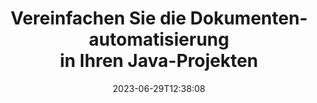 ---
############################# Static ##########################
layout: "landing"
date: 2023-06-29T12:38:08
draft: false

lang: de
product: "Total"
product_tag: "total"
platform: "Java"
platform_tag: "java"

############################# Drop-down ############################
supported_platforms:
  items:
    # supported_platforms loop
    - title: ".NET"
      tag: "net"
    # supported_platforms loop
    - title: "Java"
      tag: "java"
      
############################# Head ############################
head_title: "All-in-one-Dokumentautomatisierungssuite für Java-Anwendungen"
head_description: "GroupDocs.Total für Java ist eine umfassende Dokumentautomatisierungsbibliothek, die auf Java-Entwickler zugeschnitten ist und eine breite Palette an Funktionen für die Verarbeitung verschiedener Dokumentformate wie PDF, Word, Excel, Bild, HTML, Diagramm und mehr bietet."

############################# Header ############################
title: "Vereinfachen Sie die Dokumentenautomatisierung<br>in Ihren Java-Projekten"
description: "Erweitern Sie die Funktionen zur Dokumentenautomatisierung: Konvertieren, Anzeigen, Vergleichen, Bearbeiten und Signieren von über 200 Dateiformaten mühelos."
words:
  for: "for"

actions:
  main: "Kostenloser Maven-Download"
  main_link: "https://releases.groupdocs.com/java/repo/com/groupdocs/groupdocs-total/"
  alt: "Lizenzierung"
  alt_link: "https://purchase.groupdocs.com/pricing/total/java"
  title: "Bereit anzufangen?"
  description: "Testen Sie die Funktionen von GroupDocs.Total kostenlos oder fordern Sie eine Lizenz an"

release:
  title: "Version {0} veröffentlicht"
  notes: "Schau was neu ist"
  downloads: "Downloads"
  link: "https://releases.groupdocs.com/total/java/release-notes/latest/"

code:
  title: "Word-Dateien in Java zusammenführen und anzeigen"
  more: "Mehr Beispiele"
  more_link: "https://github.com/groupdocs-total/GroupDocs.Total-for-Java"
  install: |
    <dependencies>
      <dependency>
        <groupId>com.groupdocs</groupId>
        <artifactId>groupdocs-total</artifactId>
        <version>{0}</version>
      </dependency>
    </dependencies>

    <repositories>
      <repository>
        <id>repository.groupdocs.com</id>
        <name>GroupDocs Repository</name>
        <url>https://repository.groupdocs.com/repo/</url>
      </repository>
    </repositories>
  content: |
    ```java {style=abap}
    // Laden Sie die DOCX-Quelldatei 
    Merger merger = new Merger("sample1.docx");
    
    // Fügen Sie eine weitere DOCX-Datei zum Zusammenführen hinzu
    merger.join("sample2.docx");

    // DOCX-Dateien zusammenführen und Ergebnis speichern
    merger.save("merged.docx");
    
    // Laden Sie die zusammengeführte DOCX-Datei in den Viewer
    try (Viewer viewer = new Viewer("merged.docx"))
    {
      // Legen Sie Ausgabe-HTML-Optionen fest, eine Datei pro Seite
      HtmlViewOptions viewOptions =   
      HtmlViewOptions.forEmbeddedResources("page{0}.html");
          
      // Rendern Sie DOCX mit eingebetteten Ressourcen in HTML        
      viewer.view(viewOptions);
    }
    ```

############################# Overview ############################
overview:
  enable: true
  title: "GroupDocs.Total auf einen Blick"
  description: "Automatisieren Sie Dateiansicht, Konvertierung, Bearbeitung, Vergleich, Suche, Wasserzeichen und andere Arbeitsabläufe in Java-Anwendungen"
  features:
    # feature loop
    - title: "Kombinieren Sie die Leistungsfähigkeit mehrerer GroupDocs-Produkte zu einer einzigen, umfassenden Lösung"
      content: | 
        Sie können Funktionen verschiedener GroupDocs-Produkte nutzen, um einen maßgeschneiderten Ansatz zu erstellen, der Ihren spezifischen Anforderungen entspricht.
        <br><br>
        Sie können beispielsweise eine Word-Datei in eine PDF-Datei konvertieren und anschließend eine digitale Signatur hinzufügen. Oder füllen Sie eine Dokumentvorlage mit Daten aus einer Datenbank oder extrahieren Sie Text aus einem Bild und übersetzen Sie ihn dann in eine andere Sprache.
        <br><br>
        Die Möglichkeiten sind endlos!
          
    # feature loop
    - title: "Beherrschen Sie die Vielfalt der Dateiformate"
      content: "GroupDocs.Total für Java ermöglicht die Kompatibilität mit über 200 Dateiformaten und ermöglicht Ihnen die Verarbeitung von Dokumenten aller gängigen Typen. Von Office-Formaten wie Word und Excel bis hin zu Bildern, Code und verschlüsselten Dateien sind Sie bei uns genau richtig."

    # feature loop
    - title: "Plattformübergreifende Unterstützung"
      content: "Befreien Sie sich von Plattformbeschränkungen. GroupDocs.Total bietet plattformübergreifende Kompatibilität und ermöglicht es Ihnen, Benutzern auf jedem System, auf dem Java installiert werden kann, optimale Leistung und Lösungsverfügbarkeit zu bieten."

############################# Platforms ############################
platforms:
  enable: true
  title: "Plattformunabhängigkeit"
  description: "GroupDocs.Total für Java unterstützt die folgenden Betriebssysteme, Frameworks und Paketmanager"
  items:
    # platform loop
    - title: "Amazon"
      image: "amazon"
    # platform loop
    - title: "Docker"
      image: "docker"
    # platform loop
    - title: "Azure"
      image: "azure"
    # platform loop
    - title: "Eclipse"
      image: "eclipse"
    # platform loop
    - title: "IntelliJ"
      image: "intellij"
    # platform loop
    - title: "Windows"
      image: "windows"
    # platform loop
    - title: "Linux"
      image: "linux"
    # platform loop
    - title: "Maven"
      image: "maven"


############################# File formats ############################
formats:
  enable: true
  title: "Unterstützte Dateiformate"
  description: |
    GroupDocs.Total für Java unterstützt Vorgänge mit den folgenden [Dateiformaten](https://docs.groupdocs.com/total/java/supported-document-formats/).
  groups:
    # group loop
    - color: "green"
      content: |
        ### Microsoft Office, OpenDocument und Textformate
        * **Word:** DOC, DOCX, DOCM, DOT, DOTX, DOTM, RTF, TXT
        * **Excel:** XLS, XLSX, XLSM, XLSB, XLTM, XLT, XLTM, XLTX
        * **PowerPoint:** PPT, PPTX, PPS, PPSX, PPSM, POT, POTM, POTX, PPTM        
        * **Project:** MPP, MPT, MPX
        * **Outlook:** MSG, EML, EMLX, PST, OST
        * **OneNote:** ONE
        * **OpenDocument:** ODT, OTT, ODS, ODP, OTP, OTS, ODG
        * **Fixed Page Layout:** PDF, TEX, XPS, OXPS
        * **e-Books:** EPUB, MOBI, DjVu
        * **Delimiter-Separated Values:** CSV, TSV
    # group loop
    - color: "blue"
      content: |
        ### Bilder, Grafiken und Diagramme
        * **Rasterbilder:** BMP, GIF, JPG, PNG, TIFF, WebP, DNG, DIB, Jpeg2000 family
        * **Windows Icon:** ICO
        * **Scalable Vector Graphics:** SVG, CDR, CMX, IGS, SVGZ        
        * **Adobe Photoshop:** PSD, PSB        
        * **Stereo Lithography (3D Printing):** STL        
        * **Medical Imaging:** DICOM
        * **Plotter Documents:** PLT, HPG
        * **Autodesk Design Web Formats:** DWF, DWG
        * **AutoCAD Drawing:** DWT, IFC, STL, CF2        
      # group loop
    - color: "red"
      content: |
        ### Andere        
        * **Netz:** HTML, MHT, MHTML, XML
        * **Metafile:** WMF, EMF, CGM, EMZ, WMZ
        * **Visio:** VSD, VDX, VSS, VSSX, VSX, VST, VSTX, VTX, VSDX, VDW, VSTM, VSSM, VSDM
        * **Project:** MPP, MPT, MPX
        * **PostScript:** PS, EPS
        * **Archiv:** ZIP, TAR, BZ2, GZ, RAR, RAR5
        * **Andere:** VCF, VCARD, NUMBERS, NSF, OBJ
        * **C/C++/C# Files:** C, CC, C# , CPP, CXX, CS, H, HH, M, MM
        * **Java/JavaScript Files:** JAVA, JS, JSON, PROPERTIES

############################# Features ############################
features:
  enable: true
  title: "GroupDocs.Total-Funktionen"
  description: "Umfassende Verwaltung, Darstellung und Konvertierung von PDFs und Office-Dokumenten"

  items:
    # feature loop
    - icon: "viewer"
      title: "Umfangreiche Dateiansicht"
      content: "Umfassende Dokumentenanzeige für über 180 Formate, einschließlich HTML, Bilder und PDF."

    # feature loop
    - icon: "conversion"
      title: "Formatkonvertierung"
      content: "Nahtlose Konvertierung zwischen verschiedenen Dokumentformaten ohne externe Tools."

    # feature loop
    - icon: "annotation"
      title: "Interaktive Anmerkung"
      content: "Erweiterte Anmerkungsfunktionen für Text- und Bildelemente in Dokumenten."

    # feature loop
    - icon: "comparison"
      title: "Inhaltsvergleich"
      content: "Präziser Dokumentenvergleich, der Unterschiede in Inhalt und Stil hervorhebt."

    # feature loop
    - icon: "signature"
      title: "Signature-Flexibilität"
      content: "Vielseitige Signaturoptionen, einschließlich Text-, Bild- und digitale Signaturen."

    # feature loop
    - icon: "assembly"
      title: "Vorlagenbasierte Dokumentenerstellung"
      content: "Automatisierte Dokumentengenerierung aus Vorlagen und externen Datenquellen."

    # feature loop
    - icon: "metadata"
      title: "Metadatenverwaltung"
      content: "Robuster Metadatenzugriff und -bearbeitung für eine verbesserte Dokumentenkontrolle."

    # feature loop
    - icon: "search"
      title: "Erweiterte Suche"
      content: "Leistungsstarke Suchfunktion mit Unterstützung für Fuzzy- und Synonymalgorithmen."

    # feature loop
    - icon: "watermark"
      title: "Wasserzeichenkontrolle"
      content: "Mühelose Dokumentenwasserzeichenverwaltung mit Anpassungs- und Extraktionsfunktionen."

############################# Code samples ############################
code_samples:
  enable: true
  title: "Codebeispiele"
  description: "Einige reale Szenarien von GroupDocs.Total für die Java-Nutzung"
  items:
    # code sample loop
    - title: "Verträge sichern und organisieren: Anbringen von Wasserzeichen und Verwalten von Metadaten in der DOCX-Datei"
      content: |
        Schützen und organisieren Sie Ihre Word-Dokumente effizient mit diesem umfassenden Codebeispiel. Das folgende Beispiel ermöglicht Ihnen die Implementierung einer robusten Wasserzeichen- und Metadatenverwaltung in Ihren Vertragsworkflow für mehr Sicherheit und Informationsmanagement. Es zeigt, wie man: <br><br>
        <b>Wenden Sie ein benutzerdefiniertes Wasserzeichen an:</b> Fügen Sie dem Dokument für visuelle Klarheit und Schutz ein auffälliges „Vertragsentwurf“-Wasserzeichen hinzu. [Passen Sie das Wasserzeichen an](https://docs.groupdocs.com/watermark/java/adding-text-watermarks/) mit Optionen für Schriftart, Farbe, Deckkraft und Ausrichtung. <br><br>
        <b>Metadaten verbessern:</b> [Dokumentmetadaten einfach ändern](https://docs.groupdocs.com/metadata/java/working-with-metadata-in-word-processing-documents/), um wichtige Details wie Autor, Erstellungszeit, Unternehmen, Kategorie, und Schlüsselwörter für eine bessere Organisation und Durchsuchbarkeit.
       
        {{< landing/code title="Java">}}
        ```java {style=abap}  
        import com.groupdocs.metadata.Metadata;
        import com.groupdocs.watermark.Watermark;
        import com.groupdocs.watermark.Watermark.Common;
        import com.groupdocs.watermark.Options.HtmlViewOptions;
        
        // Laden Sie Ihr Dokument in den Wasserzeichendrucker
        Watermarker watermarker = new Watermarker("contract.docx");
        
        // Legen Sie den gewünschten Text und die gewünschte Schriftart für das Wasserzeichen fest
        TextWatermark watermark = new TextWatermark("Contract Draft", new Font("Arial", 36));
          
        // Wählen Sie Schriftfarbe und Textopazität, Drehung und Ausrichtung
        watermark.setForegroundColor(Color.getRed());                                                            
        watermark.setHorizontalAlignment(HorizontalAlignment.Center);                                            
        watermark.setVerticalAlignment(VerticalAlignment.Center);                               

        // Bringen Sie das Wasserzeichen an
        watermarker.add(watermark);
        
        // Speichern Sie das resultierende Dokument
        watermarker.save("watermarked-contract.docx");
        
        Metadata metadata = new Metadata("watermarked-contract.docx");        
        WordProcessingRootPackage root = metadata.getRootPackageGeneric();

        // Aktualisieren Sie die Metadateneigenschaften des Dokuments
        root.getDocumentProperties().setAuthor("Name Surname");
        root.getDocumentProperties().setCreatedTime(new Date());
        root.getDocumentProperties().setCompany("Company Name");
        root.getDocumentProperties().setCategory("Work materials");
        root.getDocumentProperties().setKeywords("contract, watermarked");

        // Dokument mit aktualisierten Metadaten speichern
        metadata.save("contract-final.docx");                
        ```
        {{< /landing/code >}}

    # code sample loop
    - title: "Optimierte Schwärzung von Dokumenten"
      content: |
        <b>Szenario:</b> Eine große Anwaltskanzlei verarbeitet häufig verschiedene Dokumente mit vertraulichen Mandanteninformationen, die vor der Weitergabe an Dritte oder zur öffentlichen Offenlegung redigiert werden müssen. Das manuelle Bearbeiten dieser sensiblen Informationen kann mühsam, zeitaufwändig und anfällig für menschliches Versagen sein. Um Effizienz, Genauigkeit und Einhaltung der Datenschutzbestimmungen sicherzustellen, sucht die Anwaltskanzlei nach einer automatisierten Lösung zur Optimierung des Schwärzungsprozesses von Dokumenten. 
        
        <br>

        <b>Lösung:</b>
        GroupDocs.Total automatisiert den Prozess und löst beim Empfang eines Dokuments eine Schwärzung aus. Darüber hinaus ermöglichen [flexible Optionen](https://docs.groupdocs.com/redaction/java/text-redactions/) die Anpassung, indem Sie Regeln festlegen, Schwärzungsmodi auswählen (z. B. schwärzen, durch Sternchen ersetzen) und angeben bestimmte Abschnitte oder Seiten zur Redaktion. Schließlich generiert [benutzerfreundliche Ausgabe](https://docs.groupdocs.com/viewer/java/rendering-to-pdf/) redigierte Dokumente im PDF-Format zur einfachen Weitergabe und Überprüfung, während verbesserte Sicherheit und Überprüfbarkeit das Ganze gewährleisten Der Prozess wird im Hinblick auf Compliance und Verantwortlichkeit dokumentiert. 
        <br><br>
        Mit dieser umfassenden Lösung können Rechtsexperten und andere Organisationen die Redaktionszeit und -kosten erheblich reduzieren, menschliche Fehler minimieren und vertrauliche Informationen stets vertrauensvoll behandeln.        
              
        {{< landing/code title="Java">}}
        ```java {style=abap}   
        import com.groupdocs.redaction.Redaction;
        import com.groupdocs.viewer.Viewer;
        import com.groupdocs.viewer.options.HtmlViewOptions;

        // Dokument mit privaten Daten in Redactor laden 
        Redactor redactor = new Redactor("customer-info.docx");
        
        // Schwärzungsoptionen einrichten und anpassen 
        redactor.apply(new ExactPhraseRedaction("John Smith", new ReplacementOptions("[personal]")));
        
        // Schwärzungen anwenden und Ergebnis speichern 
        redactor.save();

        // Laden Sie die redigierte Datei zur Überprüfung 
        Viewer viewer = new Viewer("customer-info.docx");
        
        // Richten Sie PDF als gewünschtes Anzeigeformat ein       
        PdfViewOptions viewOptions = new PdfViewOptions("redacted-info.pdf");

        // Dokument als PDF speichern      
        viewer.view(viewOptions);        
        ```
        {{< /landing/code >}}
############################# Reviews ############################
# reviews:
# enable: true
# title: "GroupDocs-Produktbewertungen"
# description: "Verlassen Sie sich nicht nur auf unser Wort. Sehen Sie, was andere Entwickler über unsere APIs sagen"

# items:
#   # review loop
#   - title: "GroupDocs.Total"
#     content: "Exzellenter Service und hervorragende Produkte. Sie waren während des GroupDocs.Viewer für .NET-Implementierungsprozesses äußerst hilfsbereit und reaktionsschnell und können sie nur wärmstens empfehlen."
#     author: "Martin Lasarga"
#     company: "Product Manager at Axentria ECM by G.S.I."

#   # review loop
#   - title: "GroupDocs.Total"
#     content: "Nach der Implementierung und Verwendung von GroupDocs.Viewer für Java im Projekt scheint es sehr gut zu funktionieren. Ich habe es mit vielen Dokumenten getestet und bisher so gut. Alles, was ich darauf geworfen habe, wird gut gerendert und sieht genauso gut aus wie in einem PDF-Viewer oder MS Word."
#     author: "Mats Oustad"
#     company: "Senior Consultant/Partner at Novanet AS"
---